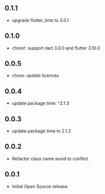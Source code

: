 ## 0.1.1

- upgrade flutter_lints to 3.0.1

## 0.1.0

- chore!: support dart 3.0.0 and flutter 3.10.0

## 0.0.5

- chore: update licences

## 0.0.4

- update package time: ^2.1.3

## 0.0.3

- update package time to 2.1.2

## 0.0.2

- Refactor class name avoid to conflict.

## 0.0.1

- Initial Open Source release.

